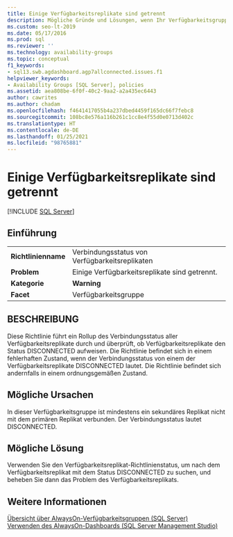 ```yaml
---
title: Einige Verfügbarkeitsreplikate sind getrennt
description: Mögliche Gründe und Lösungen, wenn Ihr Verfügbarkeitsgruppenreplikat für eine Always On-Verfügbarkeitsgruppe von SQL Server getrennt wurde.
ms.custom: seo-lt-2019
ms.date: 05/17/2016
ms.prod: sql
ms.reviewer: ''
ms.technology: availability-groups
ms.topic: conceptual
f1_keywords:
- sql13.swb.agdashboard.agp7allconnected.issues.f1
helpviewer_keywords:
- Availability Groups [SQL Server], policies
ms.assetid: aea808be-6f0f-40c2-9aa2-a2a435ec6443
author: cawrites
ms.author: chadam
ms.openlocfilehash: f4641417055b4a237dbed4459f165dc66f7febc8
ms.sourcegitcommit: 108bc8e576a116b261c1cc8e4f55d0e0713d402c
ms.translationtype: HT
ms.contentlocale: de-DE
ms.lasthandoff: 01/25/2021
ms.locfileid: "98765881"
---
```

# <a name="some-availability-replicas-are-disconnected"></a>Einige Verfügbarkeitsreplikate sind getrennt
[!INCLUDE [SQL Server](../../../includes/applies-to-version/sqlserver.md)]
    
## <a name="introduction"></a>Einführung  
  
|||  
|-|-|  
|**Richtlinienname**|Verbindungsstatus von Verfügbarkeitsreplikaten|  
|**Problem**|Einige Verfügbarkeitsreplikate sind getrennt.|  
|**Kategorie**|**Warning**|  
|**Facet**|Verfügbarkeitsgruppe|  
  
## <a name="description"></a>BESCHREIBUNG  
 Diese Richtlinie führt ein Rollup des Verbindungsstatus aller Verfügbarkeitsreplikate durch und überprüft, ob Verfügbarkeitsreplikate den Status DISCONNECTED aufweisen. Die Richtlinie befindet sich in einem fehlerhaften Zustand, wenn der Verbindungsstatus von einem der Verfügbarkeitsreplikate DISCONNECTED lautet. Die Richtlinie befindet sich andernfalls in einem ordnungsgemäßen Zustand.  
 
## <a name="possible-causes"></a>Mögliche Ursachen  
 In dieser Verfügbarkeitsgruppe ist mindestens ein sekundäres Replikat nicht mit dem primären Replikat verbunden. Der Verbindungsstatus lautet DISCONNECTED.  
  
## <a name="possible-solution"></a>Mögliche Lösung  
 Verwenden Sie den Verfügbarkeitsreplikat-Richtlinienstatus, um nach dem Verfügbarkeitsreplikat mit dem Status DISCONNECTED zu suchen, und beheben Sie dann das Problem des Verfügbarkeitsreplikats.  
  
## <a name="see-also"></a>Weitere Informationen  
 [Übersicht über AlwaysOn-Verfügbarkeitsgruppen &#40;SQL Server&#41;](../../../database-engine/availability-groups/windows/overview-of-always-on-availability-groups-sql-server.md)   
 [Verwenden des AlwaysOn-Dashboards &#40;SQL Server Management Studio&#41;](../../../database-engine/availability-groups/windows/use-the-always-on-dashboard-sql-server-management-studio.md)  
  
  
